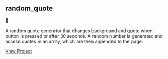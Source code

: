 ## random_quote
:speech_balloon:

A random quote generator that changes background and quote when button is pressed or after 30 seconds. A random number is generated and access quotes in an array, which are then appended to the page. 

 <a href="https://ark20.github.io/random_quote/">View Project</a>
